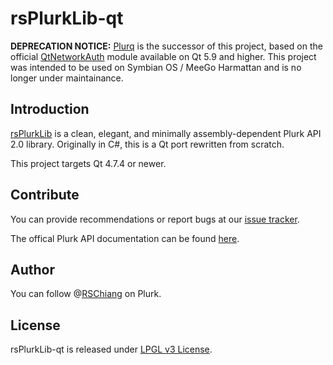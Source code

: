 rsPlurkLib-qt
==========

**DEPRECATION NOTICE:** [Plurq](https://github.com/rschiang/plurq) is the successor of this project, based on the official [QtNetworkAuth](https://doc.qt.io/qt-5/qtnetworkauth-index.html) module available on Qt 5.9 and higher. This project was intended to be used on Symbian OS / MeeGo Harmattan and is no longer under maintainance.

Introduction
------------
[rsPlurkLib](https://github.com/rschiang/rsPlurkLib/) is a clean, elegant, and minimally assembly-dependent Plurk API 2.0 library. Originally in C#, this is a Qt port rewritten from scratch.

This project targets Qt 4.7.4 or newer.

Contribute
----------
You can provide recommendations or report bugs at our [issue tracker](https://github.com/rschiang/rsPlurkLib-qt/issues).

The offical Plurk API documentation can be found [here](http://www.plurk.com/API).

Author
------
You can follow @[RSChiang](http://www.plurk.com/RSChiang) on Plurk.

License
-------
rsPlurkLib-qt is released under [LPGL v3 License](https://github.com/rschiang/rsPlurkLib-qt/blob/master/LICENSE).

